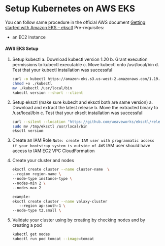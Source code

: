 # Setup Kubernetes on AWS EKS

You can follow same procedure in the official  AWS document [Getting started with Amazon EKS – eksctl](https://docs.aws.amazon.com/eks/latest/userguide/getting-started-eksctl.html)
Pre-requisites: 
  - an EC2 Instance 

#### AWS EKS Setup 
1. Setup kubectl 
   a. Download kubectl version 1.20
   b. Grant execution permissions to kubectl executable 
   c. Move kubectl onto /usr/local/bin 
   d. Test that your kubectl installation was successful  
   ```sh 
   curl -o kubectl https://amazon-eks.s3.us-west-2.amazonaws.com/1.19.6/2021-01-05/bin/linux/amd64/kubectl
   chmod +x ./kubectl
   mv ./kubectl /usr/local/bin 
   kubectl version --short --client
   ```
2. Setup eksctl (make sure kubeclt and eksctl both are same version)
   a. Download and extract the latest release 
   b. Move the extracted binary to /usr/local/bin
   c. Test that your eksclt installation was successful 
   ```sh
   curl --silent --location "https://github.com/weaveworks/eksctl/releases/latest/download/eksctl_$(uname -s)_amd64.tar.gz" | tar xz -C /tmp
   sudo mv /tmp/eksctl /usr/local/bin
   eksctl version
   ```
  
3. Create an IAM Role 
   `Note: create IAM user with programmatic access if your bootstrap system is outside of AWS`
   IAM user should have access to 
   IAM
   EC2
   VPC
   CloudFormation

4. Create your cluster and nodes 
   ```sh
   eksctl create cluster --name cluster-name  \
   --region region-name \
   --node-type instance-type \
   --nodes-min 2 \
   --nodes-max 2
   
   example:
   eksctl create cluster --name valaxy-cluster 
      --region ap-south-1 \
   --node-type t2.small \
    ```
5. Validate your cluster using by creating by checking nodes and by creating a pod 
   ```sh 
   kubectl get nodes
   kubectl run pod tomcat --image=tomcat 
   ```

